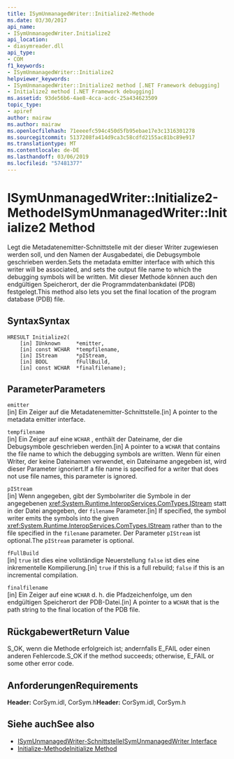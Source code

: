 ```yaml
---
title: ISymUnmanagedWriter::Initialize2-Methode
ms.date: 03/30/2017
api_name:
- ISymUnmanagedWriter.Initialize2
api_location:
- diasymreader.dll
api_type:
- COM
f1_keywords:
- ISymUnmanagedWriter::Initialize2
helpviewer_keywords:
- ISymUnmanagedWriter::Initialize2 method [.NET Framework debugging]
- Initialize2 method [.NET Framework debugging]
ms.assetid: 93de56b6-4ae8-4cca-acdc-25a434623509
topic_type:
- apiref
author: mairaw
ms.author: mairaw
ms.openlocfilehash: 71eeeefc594c450d5fb95ebae17e3c1316301278
ms.sourcegitcommit: 5137208fa414d9ca3c58cdfd2155ac81bc89e917
ms.translationtype: MT
ms.contentlocale: de-DE
ms.lasthandoff: 03/06/2019
ms.locfileid: "57481377"
---
```

# <a name="isymunmanagedwriterinitialize2-method"></a><span data-ttu-id="629ce-102">ISymUnmanagedWriter::Initialize2-Methode</span><span class="sxs-lookup"><span data-stu-id="629ce-102">ISymUnmanagedWriter::Initialize2 Method</span></span>
<span data-ttu-id="629ce-103">Legt die Metadatenemitter-Schnittstelle mit der dieser Writer zugewiesen werden soll, und den Namen der Ausgabedatei, die Debugsymbole geschrieben werden.</span><span class="sxs-lookup"><span data-stu-id="629ce-103">Sets the metadata emitter interface with which this writer will be associated, and sets the output file name to which the debugging symbols will be written.</span></span> <span data-ttu-id="629ce-104">Mit dieser Methode können auch den endgültigen Speicherort, der die Programmdatenbankdatei (PDB) festgelegt.</span><span class="sxs-lookup"><span data-stu-id="629ce-104">This method also lets you set the final location of the program database (PDB) file.</span></span>  
  
## <a name="syntax"></a><span data-ttu-id="629ce-105">Syntax</span><span class="sxs-lookup"><span data-stu-id="629ce-105">Syntax</span></span>  
  
```  
HRESULT Initialize2(  
    [in] IUnknown     *emitter,  
    [in] const WCHAR  *tempfilename,  
    [in] IStream      *pIStream,  
    [in] BOOL         fFullBuild,  
    [in] const WCHAR  *finalfilename);  
```  
  
## <a name="parameters"></a><span data-ttu-id="629ce-106">Parameter</span><span class="sxs-lookup"><span data-stu-id="629ce-106">Parameters</span></span>  
 `emitter`  
 <span data-ttu-id="629ce-107">[in] Ein Zeiger auf die Metadatenemitter-Schnittstelle.</span><span class="sxs-lookup"><span data-stu-id="629ce-107">[in] A pointer to the metadata emitter interface.</span></span>  
  
 `tempfilename`  
 <span data-ttu-id="629ce-108">[in] Ein Zeiger auf eine `WCHAR` , enthält der Dateiname, der die Debugsymbole geschrieben werden.</span><span class="sxs-lookup"><span data-stu-id="629ce-108">[in] A pointer to a `WCHAR` that contains the file name to which the debugging symbols are written.</span></span> <span data-ttu-id="629ce-109">Wenn für einen Writer, der keine Dateinamen verwendet, ein Dateiname angegeben ist, wird dieser Parameter ignoriert.</span><span class="sxs-lookup"><span data-stu-id="629ce-109">If a file name is specified for a writer that does not use file names, this parameter is ignored.</span></span>  
  
 `pIStream`  
 <span data-ttu-id="629ce-110">[in] Wenn angegeben, gibt der Symbolwriter die Symbole in der angegebenen <xref:System.Runtime.InteropServices.ComTypes.IStream> statt in der Datei angegeben, der `filename` Parameter.</span><span class="sxs-lookup"><span data-stu-id="629ce-110">[in] If specified, the symbol writer emits the symbols into the given <xref:System.Runtime.InteropServices.ComTypes.IStream> rather than to the file specified in the `filename` parameter.</span></span> <span data-ttu-id="629ce-111">Der Parameter `pIStream` ist optional.</span><span class="sxs-lookup"><span data-stu-id="629ce-111">The `pIStream` parameter is optional.</span></span>  
  
 `fFullBuild`  
 <span data-ttu-id="629ce-112">[in] `true` ist dies eine vollständige Neuerstellung `false` ist dies eine inkrementelle Kompilierung.</span><span class="sxs-lookup"><span data-stu-id="629ce-112">[in] `true` if this is a full rebuild; `false` if this is an incremental compilation.</span></span>  
  
 `finalfilename`  
 <span data-ttu-id="629ce-113">[in] Ein Zeiger auf eine `WCHAR` d. h. die Pfadzeichenfolge, um den endgültigen Speicherort der PDB-Datei.</span><span class="sxs-lookup"><span data-stu-id="629ce-113">[in] A pointer to a `WCHAR` that is the path string to the final location of the PDB file.</span></span>  
  
## <a name="return-value"></a><span data-ttu-id="629ce-114">Rückgabewert</span><span class="sxs-lookup"><span data-stu-id="629ce-114">Return Value</span></span>  
 <span data-ttu-id="629ce-115">S_OK, wenn die Methode erfolgreich ist; andernfalls E_FAIL oder einen anderen Fehlercode.</span><span class="sxs-lookup"><span data-stu-id="629ce-115">S_OK if the method succeeds; otherwise, E_FAIL or some other error code.</span></span>  
  
## <a name="requirements"></a><span data-ttu-id="629ce-116">Anforderungen</span><span class="sxs-lookup"><span data-stu-id="629ce-116">Requirements</span></span>  
 <span data-ttu-id="629ce-117">**Header:** CorSym.idl, CorSym.h</span><span class="sxs-lookup"><span data-stu-id="629ce-117">**Header:** CorSym.idl, CorSym.h</span></span>  
  
## <a name="see-also"></a><span data-ttu-id="629ce-118">Siehe auch</span><span class="sxs-lookup"><span data-stu-id="629ce-118">See also</span></span>
- [<span data-ttu-id="629ce-119">ISymUnmanagedWriter-Schnittstelle</span><span class="sxs-lookup"><span data-stu-id="629ce-119">ISymUnmanagedWriter Interface</span></span>](../../../../docs/framework/unmanaged-api/diagnostics/isymunmanagedwriter-interface.md)
- [<span data-ttu-id="629ce-120">Initialize-Methode</span><span class="sxs-lookup"><span data-stu-id="629ce-120">Initialize Method</span></span>](../../../../docs/framework/unmanaged-api/diagnostics/isymunmanagedwriter-initialize-method.md)

